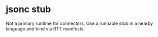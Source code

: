 # jsonc stub
Not a primary runtime for connectors. Use a runnable stub in a nearby language and bind via RTT manifests.